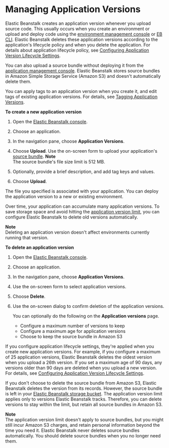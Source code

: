 # Managing Application Versions<a name="applications-versions"></a>

Elastic Beanstalk creates an application version whenever you upload source code\. This usually occurs when you create an environment or upload and deploy code using the [environment management console](environments-console.md) or [EB CLI](eb-cli3.md)\. Elastic Beanstalk deletes these application versions according to the application's lifecycle policy and when you delete the application\. For details about application lifecycle policy, see [Configuring Application Version Lifecycle Settings](applications-lifecycle.md)\.

You can also upload a source bundle without deploying it from the [application management console](applications-console.md)\. Elastic Beanstalk stores source bundles in Amazon Simple Storage Service \(Amazon S3\) and doesn't automatically delete them\.

You can apply tags to an application version when you create it, and edit tags of existing application versions\. For details, see [Tagging Application Versions](applications-versions-tagging.md)\.

**To create a new application version**

1. Open the [Elastic Beanstalk console](https://console.aws.amazon.com/elasticbeanstalk)\.

1. Choose an application\.

1. In the navigation pane, choose **Application Versions**\.

1. Choose **Upload**\. Use the on\-screen form to upload your application's [source bundle](applications-sourcebundle.md)\.
**Note**  
The source bundle's file size limit is 512 MB\.

1. Optionally, provide a brief description, and add tag keys and values\.

1. Choose **Upload**\.

The file you specified is associated with your application\. You can deploy the application version to a new or existing environment\.

Over time, your application can accumulate many application versions\. To save storage space and avoid hitting the [application version limit](https://docs.aws.amazon.com/general/latest/gr/aws_service_limits.html#limits_elastic_beanstalk), you can configure Elastic Beanstalk to delete old versions automatically\.

**Note**  
Deleting an application version doesn't affect environments currently running that version\.

**To delete an application version**

1. Open the [Elastic Beanstalk console](https://console.aws.amazon.com/elasticbeanstalk)\.

1. Choose an application\.

1. In the navigation pane, choose **Application Versions**\.

1. Use the on\-screen form to select application versions\.

1. Choose **Delete**\.

1. Use the on\-screen dialog to confirm deletion of the application versions\.

   You can optionally do the following on the **Application versions** page\.
   + Configure a maximum number of versions to keep
   + Configure a maximum age for application versions
   + Choose to keep the source bundle in Amazon S3

If you configure application lifecycle settings, they're applied when you create new application versions\. For example, if you configure a maximum of 25 application versions, Elastic Beanstalk deletes the oldest version when you upload a 26th version\. If you set a maximum age of 90 days, any versions older than 90 days are deleted when you upload a new version\. For details, see [Configuring Application Version Lifecycle Settings](applications-lifecycle.md)\.

If you don't choose to delete the source bundle from Amazon S3, Elastic Beanstalk deletes the version from its records\. However, the source bundle is left in your [Elastic Beanstalk storage bucket](AWSHowTo.S3.md)\. The application version limit applies only to versions Elastic Beanstalk tracks\. Therefore, you can delete versions to stay within the limit, but retain all source bundles in Amazon S3\.

**Note**  
The application version limit doesn't apply to source bundles, but you might still incur Amazon S3 charges, and retain personal information beyond the time you need it\. Elastic Beanstalk never deletes source bundles automatically\. You should delete source bundles when you no longer need them\.